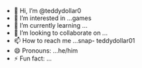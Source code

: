 - 👋 Hi, I’m @teddydollar0
- 👀 I’m interested in ...games
- 🌱 I’m currently learning ...
- 💞️ I’m looking to collaborate on ...
- 📫 How to reach me ...snap- teddydollar01
- 😄 Pronouns: ...he/him
- ⚡ Fun fact: ...

<!---
teddydollar0/teddydollar0 is a ✨ special ✨ repository because its `README.md` (this file) appears on your GitHub profile.
You can click the Preview link to take a look at your changes.
--->
